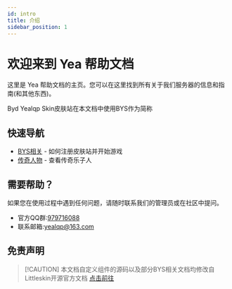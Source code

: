 ```yaml
---
id: intro
title: 介绍
sidebar_position: 1
---
```

# 欢迎来到 Yea 帮助文档

这里是 Yea 帮助文档的主页。您可以在这里找到所有关于我们服务器的信息和指南(和其他东西)。

Byd Yealqp Skin皮肤站在本文档中使用BYS作为简称

## 快速导航

- [BYS相关](faq/reg) - 如何注册皮肤站并开始游戏
- [传奇人物](heros/yuxudan) - 查看传奇乐子人

## 需要帮助？

如果您在使用过程中遇到任何问题，请随时联系我们的管理员或在社区中提问。

- 官方QQ群:[979716088](https://qm.qq.com/cgi-bin/qm/qr?k=ErXOpTngnjsXb4PNvov6gcEnc1rm9YlG&jump_from=webapi&authKey=hf3lX1X7h1eQoGn/2ZNH6x3CE2UhAFG9Ib5njXNPKEkqCuS5eRZ2TnkbQuZvF6MR)
- 联系邮箱:yealqp@163.com

## 免责声明
> [!CAUTION] 本文档自定义组件的源码以及部分BYS相关文档均修改自Littleskin开源官方文档
> [<BSSection>点击前往</BSSection>](https://github.com/LittleSkinChina/manual-ng)

